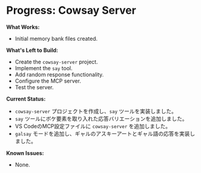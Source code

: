 # Progress: Cowsay Server

**What Works:**

*   Initial memory bank files created.

**What's Left to Build:**

*   Create the `cowsay-server` project.
*   Implement the `say` tool.
*   Add random response functionality.
*   Configure the MCP server.
*   Test the server.

**Current Status:**

*   `cowsay-server` プロジェクトを作成し、`say` ツールを実装しました。
*   `say` ツールにボケ要素を取り入れた応答バリエーションを追加しました。
*   VS CodeのMCP設定ファイルに `cowsay-server` を追加しました。
*   `galsay` モードを追加し、ギャルのアスキーアートとギャル語の応答を実装しました。

**Known Issues:**

*   None.
